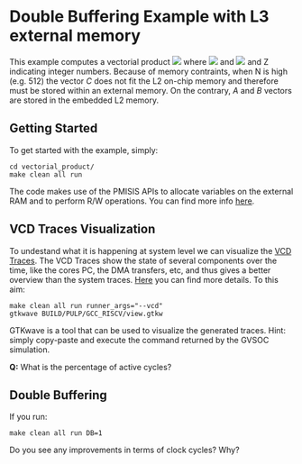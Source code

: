 # Double Buffering Example with L3 external memory

This example computes a vectorial product 
<img src="https://render.githubusercontent.com/render/math?math=A\mathrm{x}B=C">
where 
<img src="https://render.githubusercontent.com/render/math?math=A\in\mathrm{Z}^{N\mathrm{x}1},B\in\mathrm{Z}^{1\mathrm{x}N}">
and 
<img src="https://render.githubusercontent.com/render/math?math=C\in\mathrm{Z}^{N\mathrm{x}N}"> 
and Z indicating integer numbers.
Because of memory contraints, when N is high (e.g. 512) the vector _C_ does not fit the L2 on-chip memory and therefore must be stored within an external memory.
On the contrary, _A_ and _B_ vectors are stored in the embedded L2 memory.

## Getting Started
To get started with the example, simply:
~~~~~shell
cd vectorial_product/
make clean all run
~~~~~
The code makes use of the PMISIS APIs to allocate variables on the external RAM and to perform R/W operations. 
You can find more info [here](https://greenwaves-technologies.com/manuals/BUILD/PMSIS_BSP/html/group__Ram.html).

## VCD Traces Visualization
To undestand what it is happening at system level we can visualize the [VCD Traces](https://greenwaves-technologies.com/manuals/BUILD/GVSOC/html/index.html). 
The VCD Traces show the state of several components over the time, like the cores PC, the DMA transfers, etc, and thus gives a better overview than the system traces. 
[Here](https://gvsoc.readthedocs.io/en/latest/vcd_traces.html) you can find more details.
To this aim:
~~~~~shell
make clean all run runner_args="--vcd"
gtkwave BUILD/PULP/GCC_RISCV/view.gtkw
~~~~~
GTKwave is a tool that can be used to visualize the generated traces. 
Hint: simply copy-paste and execute the command returned by the GVSOC simulation.

**Q:** What is the percentage of active cycles?

## Double Buffering
If you run:
~~~~~shell
make clean all run DB=1
~~~~~
Do you see any improvements in terms of clock cycles? Why?

